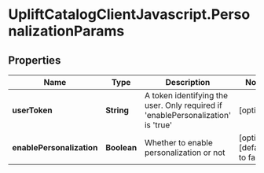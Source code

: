 # UpliftCatalogClientJavascript.PersonalizationParams

## Properties

Name | Type | Description | Notes
------------ | ------------- | ------------- | -------------
**userToken** | **String** | A token identifying the user. Only required if &#39;enablePersonalization&#39; is &#39;true&#39; | [optional] 
**enablePersonalization** | **Boolean** | Whether to enable personalization or not | [optional] [default to false]


